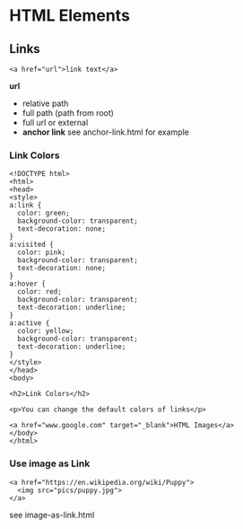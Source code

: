 # HTML Elements

## Links
```
<a href="url">link text</a>
```
**url**
* relative path
* full path (path from root)
* full url or external
* **anchor link** see anchor-link.html for example

### Link Colors
```
<!DOCTYPE html>
<html>
<head>
<style>
a:link {
  color: green;
  background-color: transparent;
  text-decoration: none;
}
a:visited {
  color: pink;
  background-color: transparent;
  text-decoration: none;
}
a:hover {
  color: red;
  background-color: transparent;
  text-decoration: underline;
}
a:active {
  color: yellow;
  background-color: transparent;
  text-decoration: underline;
}
</style>
</head>
<body>

<h2>Link Colors</h2>

<p>You can change the default colors of links</p>

<a href="www.google.com" target="_blank">HTML Images</a> 
</body>
</html>
```

### Use image as Link
```
<a href="https://en.wikipedia.org/wiki/Puppy">
  <img src="pics/puppy.jpg">
</a>
```
see image-as-link.html

